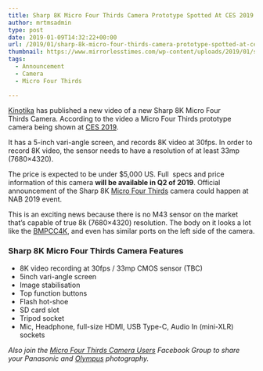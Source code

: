 ```yaml
---
title: Sharp 8K Micro Four Thirds Camera Prototype Spotted At CES 2019
author: mrtmsadmin
type: post
date: 2019-01-09T14:32:22+00:00
url: /2019/01/sharp-8k-micro-four-thirds-camera-prototype-spotted-at-ces-2019/
thumbnail: https://www.mirrorlesstimes.com/wp-content/uploads/2019/01/sharp-8k-micro-four-thirds-camera-development-announced.jpg
tags:
  - Announcement
  - Camera
  - Micro Four Thirds

---
```

[Kinotika][1] has published a new video of a new Sharp 8K Micro Four Thirds Camera. According to the video a Micro Four Thirds prototype camera being shown at [CES 2019][2].

It has a 5-inch vari-angle screen, and records 8K video at 30fps. In order to record 8K video, the sensor needs to have a resolution of at least 33mp (7680&#215;4320).

The price is expected to be under $5,000 US. Full  specs and price information of this camera **will be available in Q2 of 2019**. Official announcement of the Sharp 8K <a href="https://www.mirrorlesstimes.com/tags/micro-four-thirds/" target="_blank" rel="noopener">Micro Four Thirds</a> camera could happen at NAB 2019 event. <!--more-->

This is an exciting news because there is no M43 sensor on the market that’s capable of true 8k (7680×4320) resolution. The body on it looks a lot like the <a href="https://amzn.to/2CZ8bav" target="_blank" rel="noopener">BMPCC4K</a>, and even has similar ports on the left side of the camera.



### Sharp 8K Micro Four Thirds Camera Features

  * 8K video recording at 30fps / 33mp CMOS sensor (TBC)
  * 5inch vari-angle screen
  * Image stabilisation
  * Top function buttons
  * Flash hot-shoe
  * SD card slot
  * Tripod socket
  * Mic, Headphone, full-size HDMI, USB Type-C, Audio In (mini-XLR) sockets

_Also join the <a class="ext-link" title="" href="https://www.facebook.com/groups/858035244291979/" target="_blank" rel="external nofollow noopener">Micro Four Thirds Camera Users</a> Facebook Group to share your Panasonic and <a href="http://www.guidetocamera.com/products/olympus" target="_blank" rel="noopener">Olympus</a> photography._

 [1]: https://www.youtube.com/watch?v=algDFH8u9DA
 [2]: https://www.dailycameranews.com/tag/ces-2019/